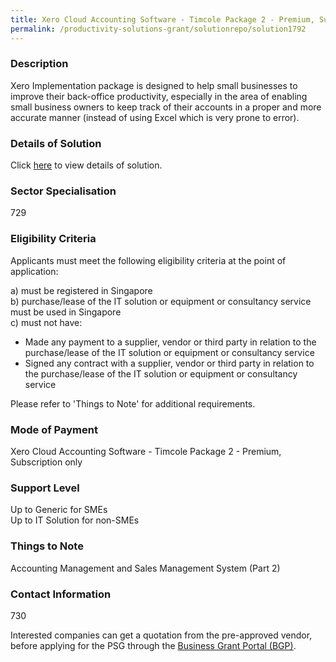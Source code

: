```yaml
---
title: Xero Cloud Accounting Software - Timcole Package 2 - Premium, Subscription only
permalink: /productivity-solutions-grant/solutionrepo/solution1792
---
```


### Description

Xero Implementation package is designed to help small businesses to improve their back-office productivity, especially in the area of enabling small business owners to keep track of their accounts in a proper and more accurate manner (instead of using Excel which is very prone to error).

### Details of Solution

Click <a href='TIMCOLE PTE LTD' target='_blank' rel='noopener'>here</a> to view details of solution.

### Sector Specialisation

 729 

### Eligibility Criteria

Applicants must meet the following eligibility criteria at the point of application:

a) must be registered in Singapore <br>
b) purchase/lease of the IT solution or equipment or consultancy service must be used in Singapore <br>
c) must not have:
- Made any payment to a supplier, vendor or third party in relation to the purchase/lease of the IT solution or equipment or consultancy service
- Signed any contract with a supplier, vendor or third party in relation to the purchase/lease of the IT solution or equipment or consultancy service

Please refer to 'Things to Note' for additional requirements.

### Mode of Payment
Xero Cloud Accounting Software - Timcole Package 2 - Premium, Subscription only

### Support Level
Up to Generic for SMEs <br>
Up to IT Solution for non-SMEs

### Things to Note
Accounting Management and Sales Management System (Part 2)

### Contact Information
730

Interested companies can get a quotation from the pre-approved vendor, before applying for the PSG through the <a target='_blank' rel='noopener' href='https://www.businessgrants.gov.sg/'>Business Grant Portal (BGP)</a>.
